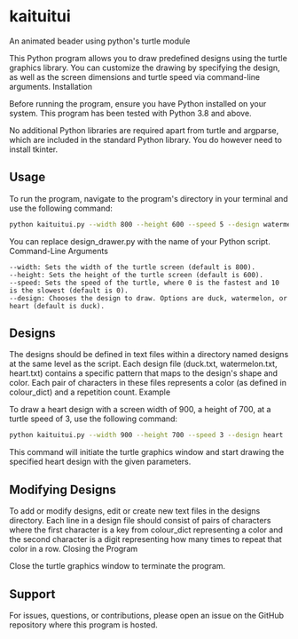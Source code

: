 # kaituitui

An animated beader using python's turtle module

This Python program allows you to draw predefined designs using the turtle graphics library. You can customize the drawing by specifying the design, as well as the screen dimensions and turtle speed via command-line arguments.
Installation

Before running the program, ensure you have Python installed on your system. This program has been tested with Python 3.8 and above.

No additional Python libraries are required apart from turtle and argparse, which are included in the standard Python library. You do however need to install tkinter.

## Usage

To run the program, navigate to the program's directory in your terminal and use the following command:


```bash
python kaituitui.py --width 800 --height 600 --speed 5 --design watermelon
```

You can replace design_drawer.py with the name of your Python script.
Command-Line Arguments

    --width: Sets the width of the turtle screen (default is 800).
    --height: Sets the height of the turtle screen (default is 600).
    --speed: Sets the speed of the turtle, where 0 is the fastest and 10 is the slowest (default is 0).
    --design: Chooses the design to draw. Options are duck, watermelon, or heart (default is duck).

## Designs

The designs should be defined in text files within a directory named designs at the same level as the script. Each design file (duck.txt, watermelon.txt, heart.txt) contains a specific pattern that maps to the design's shape and color. Each pair of characters in these files represents a color (as defined in colour_dict) and a repetition count.
Example

To draw a heart design with a screen width of 900, a height of 700, at a turtle speed of 3, use the following command:

```bash
python kaituitui.py --width 900 --height 700 --speed 3 --design heart
```

This command will initiate the turtle graphics window and start drawing the specified heart design with the given parameters.

## Modifying Designs

To add or modify designs, edit or create new text files in the designs directory. Each line in a design file should consist of pairs of characters where the first character is a key from colour_dict representing a color and the second character is a digit representing how many times to repeat that color in a row.
Closing the Program

Close the turtle graphics window to terminate the program.

## Support

For issues, questions, or contributions, please open an issue on the GitHub repository where this program is hosted.
